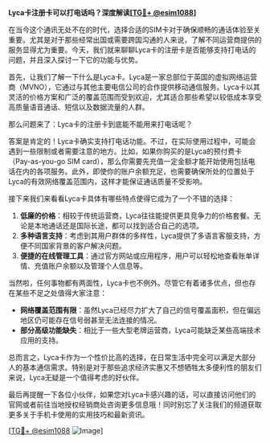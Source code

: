 **Lyca卡注册卡可以打电话吗？深度解读[[TG💪+ @esim1088](https://t.me/s/esim1088)]**

在当今这个通讯无处不在的时代，选择合适的SIM卡对于确保顺畅的通话体验至关重要。尤其是对于那些经常出国或需要跨国沟通的人来说，了解不同运营商提供的服务显得尤为重要。今天，我们就来聊聊Lyca卡的注册卡是否能够支持打电话的问题，并且深入探讨一下它的功能与优势。

首先，让我们了解一下什么是Lyca卡。Lyca是一家总部位于英国的虚拟网络运营商（MVNO），它通过与其他主要电信公司的合作提供移动通信服务。Lyca卡以其灵活的价格方案和广泛的覆盖范围而受到欢迎，尤其适合那些希望以较低成本享受高质量语音通话、短信以及数据流量的人群。

那么问题来了：Lyca卡的注册卡到底能不能用来打电话呢？

答案是肯定的！Lyca卡确实支持打电话功能。不过，在实际使用过程中，可能会遇到一些限制或者需要注意的地方。比如，如果你购买的是Lyca的预付费卡（Pay-as-you-go SIM card），那么你需要先充值一定金额才能开始使用包括电话在内的各项服务。此外，即使你的账户余额充足，也需要确保所处的位置处于Lyca的有效网络覆盖范围内，这样才能保证通话质量不受影响。

接下来我们来看看Lyca卡具体有哪些特点使得它成为了一个不错的选择：

1. **低廉的价格**：相较于传统运营商，Lyca往往能提供更具竞争力的价格套餐。无论是本地通话还是国际长途，都可以找到适合自己的选项。
2. **多种语言支持**：考虑到其用户群体的多样性，Lyca提供了多语言客服支持，方便不同国家背景的客户解决问题。
3. **便捷的在线管理工具**：通过官方网站或应用程序，用户可以轻松地查看账单详情、充值账户余额以及管理个人信息等。

当然啦，任何事物都有两面性，Lyca卡也不例外。尽管它有着诸多优点，但也存在某些不足之处值得大家注意：

- **网络覆盖范围有限**：虽然Lyca已经尽力扩大了自己的信号覆盖面积，但在偏远地区仍可能存在信号弱甚至无法连接的情况。
- **部分高级功能缺失**：相比于一些大型老牌运营商，Lyca可能缺乏某些高端技术应用的支持。

总而言之，Lyca卡作为一个性价比高的选择，在日常生活中完全可以满足大部分人的基本通信需求。特别是对于那些追求经济实惠又不想牺牲太多便利性的朋友们来说，Lyca无疑是一个值得考虑的好伙伴。

最后再提醒一下各位小伙伴，如果您对Lyca卡感兴趣的话，可以直接访问他们的官网或者前往当地授权经销商处咨询更多信息哦！同时别忘了关注我们的频道获取更多关于手机卡使用的实用技巧和最新资讯。

[[TG💪+ @esim1088](https://t.me/s/esim1088) ![Image](https://i.postimg.cc/4NQfJmqS/Snipaste-2025-05-13-00-14-12.png)]